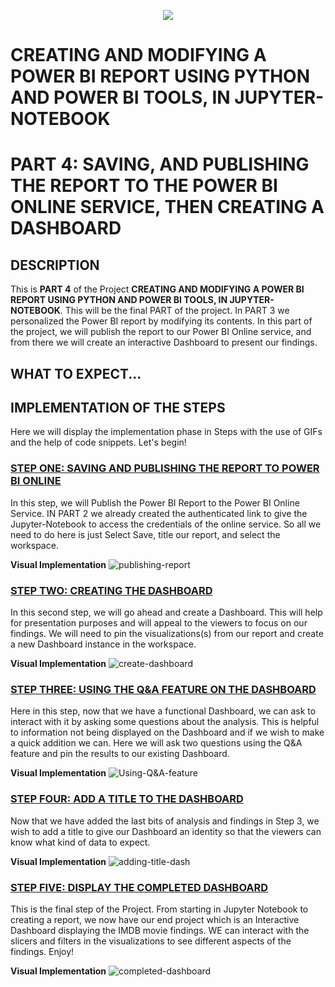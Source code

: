 <p align="center">
  <img src="https://github.com/deepakm925/Power-BI/blob/main/When-Python-meets-Power-BI/resources/banner-3.png"/>

  # CREATING AND MODIFYING A POWER BI REPORT USING PYTHON AND POWER BI TOOLS, IN JUPYTER-NOTEBOOK
  # PART 4:  SAVING, AND PUBLISHING THE REPORT TO THE POWER BI ONLINE SERVICE, THEN CREATING A DASHBOARD


## DESCRIPTION
This is **PART 4** of the Project **CREATING AND MODIFYING A POWER BI REPORT USING PYTHON AND POWER BI TOOLS, IN JUPYTER-NOTEBOOK**. This will be the final PART of the project. 
In PART 3 we personalized the Power BI report by modifying its contents. 
In this part of the project, we will publish the report to our Power BI Online service, and from there we will create an interactive Dashboard to present our findings. 

## WHAT TO EXPECT...


## IMPLEMENTATION OF THE STEPS 
Here we will display the implementation phase in Steps with the use of GIFs and the help of code snippets. Let's begin!

### <ins> STEP ONE: SAVING AND PUBLISHING THE REPORT TO POWER BI ONLINE</ins>
In this step, we will Publish the Power BI Report to the Power BI Online Service. IN PART 2 we already created the authenticated link to give the Jupyter-Notebook to access the credentials of the online service. So all we need to do here is just Select Save, title our report, and select the workspace. 

**Visual Implementation**
![publishing-report](https://github.com/deepakm925/Power-BI/blob/main/When-Python-meets-Power-BI/Creating-and-Modifying-a-Power-BI-report-within-Jupyter-Notebook/PART-4-Saving-Publishing-and-creating-a-Dashboard/resources/publishing-bi-online.gif)

### <ins> STEP TWO: CREATING THE DASHBOARD </ins>
In this second step, we will go ahead and create a Dashboard. This will help for presentation purposes and will appeal to the viewers to focus on our findings. We will need to pin the visualizations(s) from our report and create a new Dashboard instance in the workspace. 

**Visual Implementation**
![create-dashboard](https://github.com/deepakm925/Power-BI/blob/main/When-Python-meets-Power-BI/Creating-and-Modifying-a-Power-BI-report-within-Jupyter-Notebook/PART-4-Saving-Publishing-and-creating-a-Dashboard/resources/creating-dashboard.gif)

### <ins> STEP THREE: USING THE Q&A FEATURE ON THE DASHBOARD  </ins>
Here in this step, now that we have a functional Dashboard, we can ask to interact with it by asking some questions about the analysis. This is helpful to information not being displayed on the Dashboard and if we wish to make a quick addition we can. Here we will ask two questions using the Q&A feature and pin the results to our existing Dashboard. 

**Visual Implementation**
![Using-Q&A-feature](https://github.com/deepakm925/Power-BI/blob/main/When-Python-meets-Power-BI/Creating-and-Modifying-a-Power-BI-report-within-Jupyter-Notebook/PART-4-Saving-Publishing-and-creating-a-Dashboard/resources/q%26a-dashboard.gif)

### <ins> STEP FOUR: ADD A TITLE TO THE DASHBOARD  </ins>
Now that we have added the last bits of analysis and findings in Step 3, we wish to add a title to give our Dashboard an identity so that the viewers can know what kind of data to expect. 

**Visual Implementation**
![adding-title-dash](https://github.com/deepakm925/Power-BI/blob/main/When-Python-meets-Power-BI/Creating-and-Modifying-a-Power-BI-report-within-Jupyter-Notebook/PART-4-Saving-Publishing-and-creating-a-Dashboard/resources/add-title-dash.gif)

### <ins> STEP FIVE: DISPLAY THE COMPLETED DASHBOARD </ins>
This is the final step of the Project. From starting in Jupyter Notebook to creating a report, we now have our end project which is an Interactive Dashboard displaying the IMDB movie findings. WE can interact with the slicers and filters in the visualizations to see different aspects of the findings. Enjoy!

**Visual Implementation**
![completed-dashboard](https://github.com/deepakm925/Power-BI/blob/main/When-Python-meets-Power-BI/Creating-and-Modifying-a-Power-BI-report-within-Jupyter-Notebook/PART-4-Saving-Publishing-and-creating-a-Dashboard/resources/dashboard-complete.gif)

